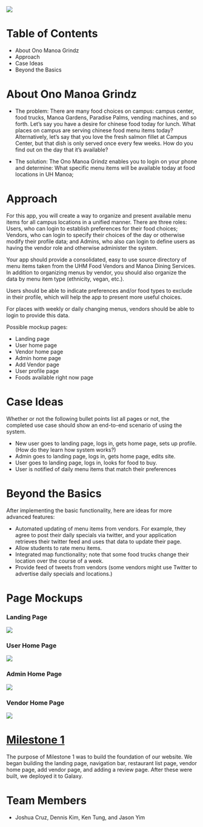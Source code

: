 <img src='/doc/page_banner.jpg'>

# Table of Contents
* About Ono Manoa Grindz
* Approach
* Case Ideas
* Beyond the Basics

# About Ono Manoa Grindz
* The problem: There are many food choices on campus: campus center, food trucks, Manoa Gardens, Paradise Palms, vending machines, and so forth. Let’s say you have a desire for chinese food today for lunch. What places on campus are serving chinese food menu items today? Alternatively, let’s say that you love the fresh salmon fillet at Campus Center, but that dish is only served once every few weeks. How do you find out on the day that it’s available?

* The solution: The Ono Manoa Grindz enables you to login on your phone and determine:
What specific menu items will be available today at food locations in UH Manoa;

# Approach
For this app, you will create a way to organize and present available menu items for all campus locations in a unified manner. There are three roles: Users, who can login to establish preferences for their food choices; Vendors, who can login to specify their choices of the day or otherwise modify their profile data; and Admins, who also can login to define users as having the vendor role and otherwise administer the system.

Your app should provide a consolidated, easy to use source directory of menu items taken from the UHM Food Vendors and Manoa Dining Services. In addition to organizing menus by vendor, you should also organize the data by menu item type (ethnicity, vegan, etc.).

Users should be able to indicate preferences and/or food types to exclude in their profile, which will help the app to present more useful choices.

For places with weekly or daily changing menus, vendors should be able to login to provide this data.

Possible mockup pages:
* Landing page
* User home page
* Vendor home page
* Admin home page
* Add Vendor page
* User profile page
* Foods available right now page

# Case Ideas
Whether or not the following bullet points list all pages or not, the completed use case should show an end-to-end scenario of using the system.

* New user goes to landing page, logs in, gets home page, sets up profile. (How do they learn how system works?)
* Admin goes to landing page, logs in, gets home page, edits site.
* User goes to landing page, logs in, looks for food to buy.
* User is notified of daily menu items that match their preferences

# Beyond the Basics
After implementing the basic functionality, here are ideas for more advanced features:

* Automated updating of menu items from vendors. For example, they agree to post their daily specials via twitter, and your application retrieves their twitter feed and uses that data to update their page.
* Allow students to rate menu items.
* Integrated map functionality; note that some food trucks change their location over the course of a week.
* Provide feed of tweets from vendors (some vendors might use Twitter to advertise daily specials and locations.)

# Page Mockups
### Landing Page
<img src='/doc/Landing Mockup.jpg'>

### User Home Page
<img src='/doc/User Home Mockup.jpg'>

### Admin Home Page
<img src='/doc/Admin Home Mockup.jpg'>

### Vendor Home Page
<img src='/doc/Vendor Home Mockup.jpg'>

# [Milestone 1](https://github.com/ono-manoa-grindz/ono-manoa-grindz/projects/1)
The purpose of Milestone 1 was to build the foundation of our website. We began building the landing page, navigation bar, restaurant list page, vendor home page, add vendor page, and adding a review page. After these were built, we deployed it to Galaxy. 

# Team Members
* Joshua Cruz, Dennis Kim, Ken Tung, and Jason Yim
